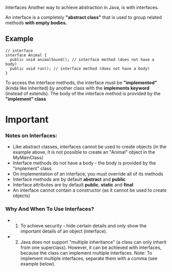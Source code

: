 Interfaces
Another way to achieve abstraction in Java, is with interfaces.

An interface is a completely **"abstract class"** that is used to group related methods **with empty bodies.**

## Example

```
// interface
interface Animal {
  public void animalSound(); // interface method (does not have a body)
  public void run(); // interface method (does not have a body)
}
```

To access the interface methods, the interface must be **"implemented"** (kinda like inherited) by another class with the **implements keyword** (instead of extends). The body of the interface method is provided by the **"implement" class**

# Important

### Notes on Interfaces:

- Like abstract classes, interfaces cannot be used to create objects (in the example above, it is not possible to create an "Animal" object in the MyMainClass)
- Interface methods do not have a body - the body is provided by the "implement" class
- On implementation of an interface, you must override all of its methods
- Interface methods are by default **abstract** and **public**
- Interface attributes are by default **public**, **static** and **final**
- An interface cannot contain a constructor (as it cannot be used to create objects)
### Why And When To Use Interfaces?
- 1) To achieve security - hide certain details and only show the important details of an object (interface).

- 2) Java does not support "multiple inheritance" (a class can only inherit from one superclass). However, it can be achieved with interfaces, because the class can implement multiple interfaces. Note: To implement multiple interfaces, separate them with a comma (see example below). 